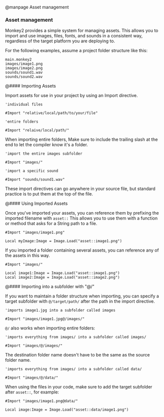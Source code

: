 
@manpage Asset management

### Asset management

Monkey2 provides a simple system for managing assets. This allows you to import and use images, files, fonts, and sounds in a consistent way, regardless of the target platform you are deploying to.

For the following examples, assume a project folder structure like this:

```
main.monkey2
images/image1.png
images/image2.png
sounds/sound1.wav
sounds/sound2.wav
```

@#### Importing Assets

Import assets for use in your project by using an Import directive.

```
'individual files

#Import "relative/local/path/to/your/file"

'entire folders

#Import "relaive/local/path/"
```

When importing entire folders, Make sure to include the trailing slash at the end to let the compiler know it's a folder.

```
'import the entire images subfolder

#Import "images/"

'import a specific sound

#Import "sounds/sound1.wav"
```

These import directives can go anywhere in your source file, but standard practice is to put them at the top of the file.

@#### Using Imported Assets

Once you've imported your assets, you can reference them by prefixing the imported filename with `asset::`
This allows you to use them with a function or method that asks for a String path to a file.

```
#Import "images/image1.png"

Local myImage:Image = Image.Load("asset::image1.png")
```

If you imported a folder containing several assets, you can reference any of the assets in this way.

```
#Import "images/"

Local image1:Image = Image.Load("asset::image1.png")
Local image2:Image = Image.Load("asset::image2.png")

```


@#### Importing into a subfolder with "@/"

If you want to maintain a folder structure when importing, you can specify a target subfolder with `@/target/path/` after the path in the import directive.

```
'imports image1.jpg into a subfolder called images

#Import "images/image1.jpg@/images/"
```

`@/` also works when importing entire folders:

```
'imports everything from images/ into a subfolder called images/

#Import "images/@/images/"
```

The destination folder name doesn't have to be the same as the source folder name.
```
'imports everything from images/ into a subfolder called data/

#Import "images/@/data/"
```

When using the files in your code, make sure to add the target subfolder after `asset::`, for example:

```
#Import "images/image1.png@data/"

Local image:Image = Image.Load("asset::data/image1.png")
```
